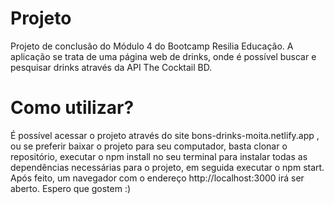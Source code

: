 <h1>Projeto</h1>

<p> Projeto de conclusão do Módulo 4 do Bootcamp Resilia Educação. A aplicação se trata de uma página web de drinks, onde é possível buscar e pesquisar drinks através da API The Cocktail BD.</p>

<h1>Como utilizar?</h1>

<p>É possível acessar o projeto através do site bons-drinks-moita.netlify.app , ou se preferir baixar o projeto para seu computador, basta clonar o repositório, executar o npm install no seu terminal para instalar todas as dependências necessárias para o projeto, em seguida executar o npm start. Após feito, um navegador com o endereço http://localhost:3000 irá ser aberto. Espero que gostem :)</p>


